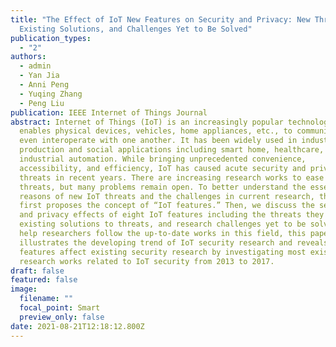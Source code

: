 ```yaml
---
title: "The Effect of IoT New Features on Security and Privacy: New Threats,
  Existing Solutions, and Challenges Yet to Be Solved"
publication_types:
  - "2"
authors:
  - admin
  - Yan Jia
  - Anni Peng
  - Yuqing Zhang
  - Peng Liu
publication: IEEE Internet of Things Journal
abstract: Internet of Things (IoT) is an increasingly popular technology that
  enables physical devices, vehicles, home appliances, etc., to communicate and
  even interoperate with one another. It has been widely used in industrial
  production and social applications including smart home, healthcare, and
  industrial automation. While bringing unprecedented convenience,
  accessibility, and efficiency, IoT has caused acute security and privacy
  threats in recent years. There are increasing research works to ease these
  threats, but many problems remain open. To better understand the essential
  reasons of new IoT threats and the challenges in current research, this survey
  first proposes the concept of “IoT features.” Then, we discuss the security
  and privacy effects of eight IoT features including the threats they cause,
  existing solutions to threats, and research challenges yet to be solved. To
  help researchers follow the up-to-date works in this field, this paper finally
  illustrates the developing trend of IoT security research and reveals how IoT
  features affect existing security research by investigating most existing
  research works related to IoT security from 2013 to 2017.
draft: false
featured: false
image:
  filename: ""
  focal_point: Smart
  preview_only: false
date: 2021-08-21T12:18:12.800Z
---
```

